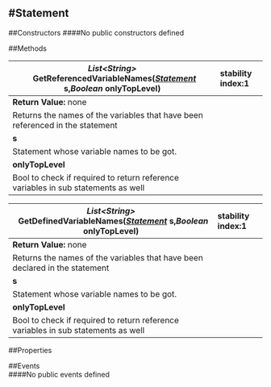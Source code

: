 #Statement
---
##Constructors 
####No public constructors defined

##Methods  


|*List<*String*>* **&nbsp;&nbsp;GetReferencedVariableNames(*[Statement](http://dynamods.github.io/DynamoAPI/Dynamo_Nodes/Statement)* s,*Boolean* onlyTopLevel)** |  stability index:1  
| ------------- | :--------------- 
| **Return Value:** none
|  Returns the names of the variables that have been referenced in the statement 
| **s**
| Statement whose variable names to be got.
| **onlyTopLevel**
| Bool to check if required to return reference variables in sub statements as well

|*List<*String*>* **&nbsp;&nbsp;GetDefinedVariableNames(*[Statement](http://dynamods.github.io/DynamoAPI/Dynamo_Nodes/Statement)* s,*Boolean* onlyTopLevel)** |  stability index:1  
| ------------- | :--------------- 
| **Return Value:** none
|  Returns the names of the variables that have been declared in the statement 
| **s**
| Statement whose variable names to be got.
| **onlyTopLevel**
| Bool to check if required to return reference variables in sub statements as well








##Properties  







##Events  
####No public events defined

